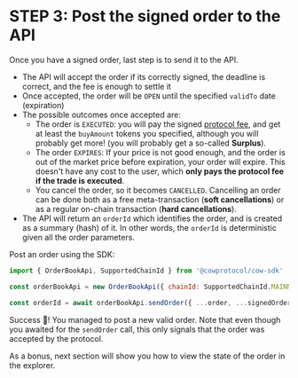 # STEP 3: Post the signed order to the API

Once you have a signed order, last step is to send it to the API.

* The API will accept the order if its correctly signed, the deadline is correct, and the fee is enough to settle it
* Once accepted, the order will be `OPEN` until the specified `validTo` date (expiration)
* The possible outcomes once accepted are:
  * The order is `EXECUTED`: you will pay the signed [protocol fee](../../overview/definitions), and get at least the `buyAmount` tokens you specified, although you will probably get more! (you will probably get a so-called **Surplus**).
  * The order `EXPIRES`: If your price is not good enough, and the order is out of the market price before expiration, your order will expire. This doesn't have any cost to the user, which **only pays the protocol fee if the trade is executed**.
  * You cancel the order, so it becomes `CANCELLED`. Cancelling an order can be done both as a free meta-transaction (**soft cancellations**) or as a regular on-chain transaction (**hard cancellations**).
* The API will return an `orderId` which identifies the order, and is created as a summary (hash) of it. In other words, the `orderId` is deterministic given all the order parameters.

Post an order using the SDK:

```javascript
import { OrderBookApi, SupportedChainId } from '@cowprotocol/cow-sdk'

const orderBookApi = new OrderBookApi({ chainId: SupportedChainId.MAINNET })

const orderId = await orderBookApi.sendOrder({ ...order, ...signedOrder })
```

Success 🎉! You managed to post a new valid order. Note that even though you awaited for the `sendOrder` call, this only signals that the order was accepted by the protocol.

As a bonus, next section will show you how to view the state of the order in the explorer.
